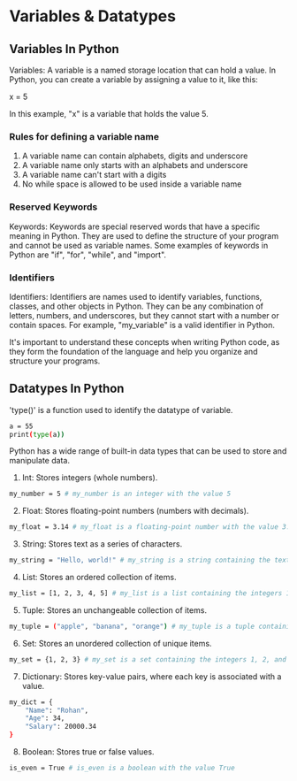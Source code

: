 
# Variables & Datatypes

## Variables In Python
Variables: A variable is a named storage location that can hold a value. In Python, you can create a variable by assigning a value to it, like this:

x = 5

In this example, "x" is a variable that holds the value 5.

### Rules for defining a variable name
1. A variable name can contain alphabets, digits and underscore
2. A variable name only starts with an alphabets and underscore
3. A variable name can't start with a digits
4. No while space is allowed to be used inside a variable name

### Reserved Keywords
Keywords: Keywords are special reserved words that have a specific meaning in Python. They are used to define the structure of your program and cannot be used as variable names. Some examples of keywords in Python are "if", "for", "while", and "import".

### Identifiers
Identifiers: Identifiers are names used to identify variables, functions, classes, and other objects in Python. They can be any combination of letters, numbers, and underscores, but they cannot start with a number or contain spaces. For example, "my_variable" is a valid identifier in Python.

It's important to understand these concepts when writing Python code, as they form the foundation of the language and help you organize and structure your programs.


## Datatypes In Python

'type()' is a function used to identify the datatype of variable.

```bash
a = 55
print(type(a))
```

Python has a wide range of built-in data types that can be used to store and manipulate data.

1. Int: Stores integers (whole numbers).
```bash
my_number = 5 # my_number is an integer with the value 5
```

2. Float: Stores floating-point numbers (numbers with decimals).
```bash
my_float = 3.14 # my_float is a floating-point number with the value 3.14
```

3. String: Stores text as a series of characters.
```bash
my_string = "Hello, world!" # my_string is a string containing the text "Hello, world!"
```

4. List: Stores an ordered collection of items.
```bash
my_list = [1, 2, 3, 4, 5] # my_list is a list containing the integers 1 through 5
```

5. Tuple: Stores an unchangeable collection of items.
```bash
my_tuple = ("apple", "banana", "orange") # my_tuple is a tuple containing three strings
```

6. Set: Stores an unordered collection of unique items.
```bash
my_set = {1, 2, 3} # my_set is a set containing the integers 1, 2, and 3
```

7. Dictionary: Stores key-value pairs, where each key is associated with a value.
```bash
my_dict = {
    "Name": "Rohan",
    "Age": 34,
    "Salary": 20000.34
}
```

8. Boolean: Stores true or false values.
```bash
is_even = True # is_even is a boolean with the value True
```
